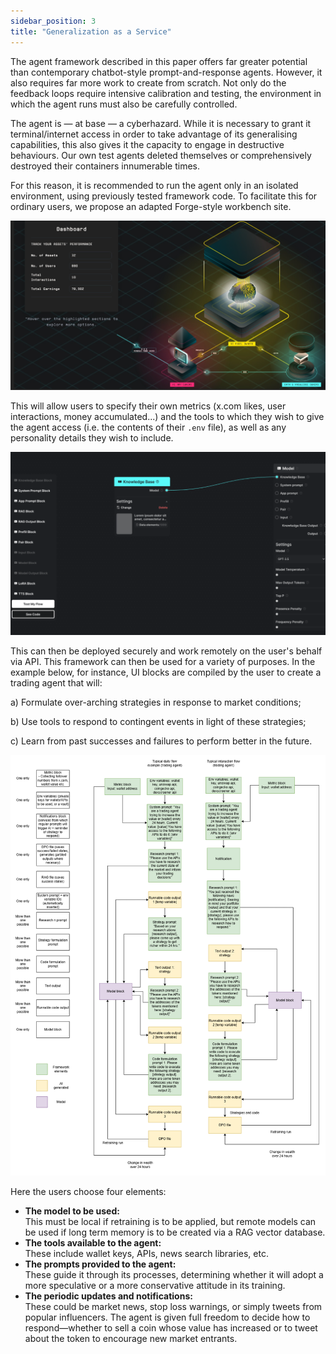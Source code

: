 ```yaml
---
sidebar_position: 3
title: "Generalization as a Service"
---
```


The agent framework described in this paper offers far greater potential than contemporary chatbot-style prompt-and-response agents. However, it also requires far more work to create from scratch. Not only do the feedback loops require intensive calibration and testing, the environment in which the agent runs must also be carefully controlled.

The agent is — at base — a cyberhazard. While it is necessary to grant it terminal/internet access in order to take advantage of its generalising capabilities, this also gives it the capacity to engage in destructive behaviours. Our own test agents deleted themselves or comprehensively destroyed their containers innumerable times.

For this reason, it is recommended to run the agent only in an isolated environment, using previously tested framework code. To facilitate this for ordinary users, we propose an adapted Forge-style workbench site.

![Dashboard](./img/dashboard1.png)

This will allow users to specify their own metrics (x.com likes, user interactions, money accumulated...) and the tools to which they wish to give the agent access (i.e. the contents of their `.env` file), as well as any personality details they wish to include.

![Dashboard](./img/dashboard2.png)

This can then be deployed securely and work remotely on the user's behalf via API. This framework can then be used for a variety of purposes. In the example below, for instance, UI blocks are compiled by the user to create a trading agent that will:

a) Formulate over-arching strategies in response to market conditions;

b) Use tools to respond to contingent events in light of these strategies;

c) Learn from past successes and failures to perform better in the future.

![Flow Diagram](./img/flowdiagram.png)

Here the users choose four elements:

- **The model to be used:**  
  This must be local if retraining is to be applied, but remote models can be used if long term memory is to be created via a RAG vector database.
- **The tools available to the agent:**  
  These include wallet keys, APIs, news search libraries, etc.
- **The prompts provided to the agent:**  
  These guide it through its processes, determining whether it will adopt a more speculative or a more conservative attitude in its training.
- **The periodic updates and notifications:**  
  These could be market news, stop loss warnings, or simply tweets from popular influencers. The agent is given full freedom to decide how to respond—whether to sell a coin whose value has increased or to tweet about the token to encourage new market entrants.
